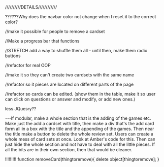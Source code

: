 //////////DETAILS////////////

??????Why does the navbar color not change when I reset it to the correct color?

//make it possible for people to remove a cardset

//Make a progress bar that functions


//STRETCH add a way to shuffle them all - until then, make them radio buttons


//refactor for real OOP

//make it so they can't create two cardsets with the same name

//refactor so it pieces are located on different parts of the page

//refactor so cards can be edited. (show them in the table, make it so user can click on questions or answer and modify, or add new ones.)

less JQuesry??



---If modular, make a whole section that is the adding of the games etc.  Make just the add a cardset with title, then make a div that's the add card form all in a box with the title and the appending of the games.  Then near the title make a button to delete the whole review set.  Users can create a whole mess of card sets at once.  Look at Amber's code for this.  Then can just hide the whole section and not have to deal with all the little pieces.  If all the bits are in their own section, then that would be cleaner.

!!!!!!!!!  function removeCard(thingtoremove){
  delete object[thingtoremove];
}
